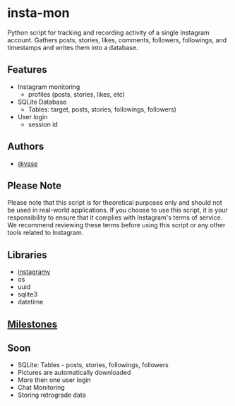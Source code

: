 # insta-mon
Python script for tracking and recording activity of a single Instagram account. 
Gathers posts, stories, likes, comments, followers, followings, and timestamps and writes 
them into a database.


## Features

- Instagram monitoring
    - profiles (posts, stories, likes, etc)
- SQLite Database
    - Tables: target, posts, stories, followings, followers)
- User login
    - session id


## Authors

- [@vase](https://github.com/vaseesav)


## Please Note

Please note that this script is for theoretical purposes only and should not be used in real-world applications. If you choose to use this script, it is your responsibility to ensure that it complies with Instagram's terms of service. We recommend reviewing these terms before using this script or any other tools related to Instagram.


## Libraries

- [instagramy](https://github.com/yogeshwaran01/instagramy) 
- os
- uuid
- sqlite3
- datetime


## [Milestones](https://github.com/vaseesav/insta-mon/milestones)


## Soon
- SQLite: Tables - posts, stories, followings, followers
- Pictures are automatically downloaded
- More then one user login
- Chat Monitoring
- Storing retrograde data
